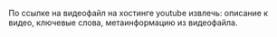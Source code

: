 По ссылке на видеофайл на хостинге youtube извлечь: описание к видео, ключевые слова, метаинформацию из видеофайла.
